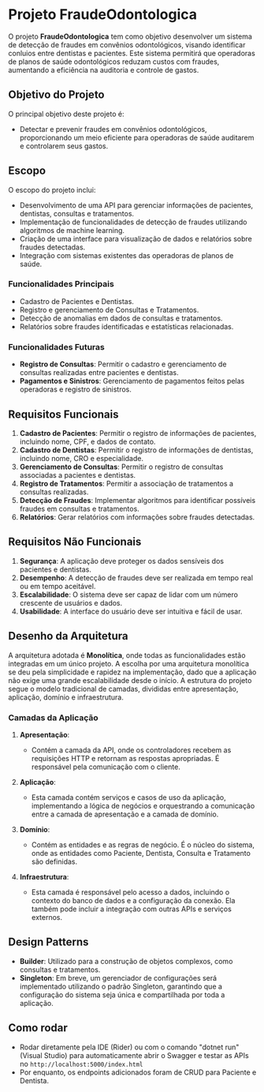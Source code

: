 # Projeto FraudeOdontologica

O projeto **FraudeOdontologica** tem como objetivo desenvolver um sistema de detecção de fraudes em convênios odontológicos, visando identificar conluios entre dentistas e pacientes. Este sistema permitirá que operadoras de planos de saúde odontológicos reduzam custos com fraudes, aumentando a eficiência na auditoria e controle de gastos.

## Objetivo do Projeto

O principal objetivo deste projeto é:

- Detectar e prevenir fraudes em convênios odontológicos, proporcionando um meio eficiente para operadoras de saúde auditarem e controlarem seus gastos.

## Escopo

O escopo do projeto inclui:

- Desenvolvimento de uma API para gerenciar informações de pacientes, dentistas, consultas e tratamentos.
- Implementação de funcionalidades de detecção de fraudes utilizando algoritmos de machine learning.
- Criação de uma interface para visualização de dados e relatórios sobre fraudes detectadas.
- Integração com sistemas existentes das operadoras de planos de saúde.

### Funcionalidades Principais

- Cadastro de Pacientes e Dentistas.
- Registro e gerenciamento de Consultas e Tratamentos.
- Detecção de anomalias em dados de consultas e tratamentos.
- Relatórios sobre fraudes identificadas e estatísticas relacionadas.

### Funcionalidades Futuras

- **Registro de Consultas**: Permitir o cadastro e gerenciamento de consultas realizadas entre pacientes e dentistas.
- **Pagamentos e Sinistros**: Gerenciamento de pagamentos feitos pelas operadoras e registro de sinistros.

## Requisitos Funcionais

1. **Cadastro de Pacientes**: Permitir o registro de informações de pacientes, incluindo nome, CPF, e dados de contato.
2. **Cadastro de Dentistas**: Permitir o registro de informações de dentistas, incluindo nome, CRO e especialidade.
3. **Gerenciamento de Consultas**: Permitir o registro de consultas associadas a pacientes e dentistas.
4. **Registro de Tratamentos**: Permitir a associação de tratamentos a consultas realizadas.
5. **Detecção de Fraudes**: Implementar algoritmos para identificar possíveis fraudes em consultas e tratamentos.
6. **Relatórios**: Gerar relatórios com informações sobre fraudes detectadas.

## Requisitos Não Funcionais

1. **Segurança**: A aplicação deve proteger os dados sensíveis dos pacientes e dentistas.
2. **Desempenho**: A detecção de fraudes deve ser realizada em tempo real ou em tempo aceitável.
3. **Escalabilidade**: O sistema deve ser capaz de lidar com um número crescente de usuários e dados.
4. **Usabilidade**: A interface do usuário deve ser intuitiva e fácil de usar.

## Desenho da Arquitetura

A arquitetura adotada é **Monolítica**, onde todas as funcionalidades estão integradas em um único projeto. A escolha por uma arquitetura monolítica se deu pela simplicidade e rapidez na implementação, dado que a aplicação não exige uma grande escalabilidade desde o início. A estrutura do projeto segue o modelo tradicional de camadas, divididas entre apresentação, aplicação, domínio e infraestrutura.

### Camadas da Aplicação

1. **Apresentação**:
    - Contém a camada da API, onde os controladores recebem as requisições HTTP e retornam as respostas apropriadas. É responsável pela comunicação com o cliente.

2. **Aplicação**:
    - Esta camada contém serviços e casos de uso da aplicação, implementando a lógica de negócios e orquestrando a comunicação entre a camada de apresentação e a camada de domínio.

3. **Domínio**:
    - Contém as entidades e as regras de negócio. É o núcleo do sistema, onde as entidades como Paciente, Dentista, Consulta e Tratamento são definidas.

4. **Infraestrutura**:
    - Esta camada é responsável pelo acesso a dados, incluindo o contexto do banco de dados e a configuração da conexão. Ela também pode incluir a integração com outras APIs e serviços externos.

## Design Patterns

- **Builder**: Utilizado para a construção de objetos complexos, como consultas e tratamentos.
- **Singleton**: Em breve, um gerenciador de configurações será implementado utilizando o padrão Singleton, garantindo que a configuração do sistema seja única e compartilhada por toda a aplicação.
  
## Como rodar 

- Rodar diretamente pela IDE (Rider) ou com o comando "dotnet run" (Visual Studio) para automaticamente abrir o Swagger e testar as APIs no `http://localhost:5000/index.html`
- Por enquanto, os endpoints adicionados foram de CRUD para Paciente e Dentista.

